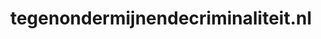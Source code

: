 ---
layout: post
title:  "tegenondermijnendecriminaliteit.nl"
internal_url:  "/data/tegenondermijnendecriminaliteit.nl.html"
categories: dutchgov
---